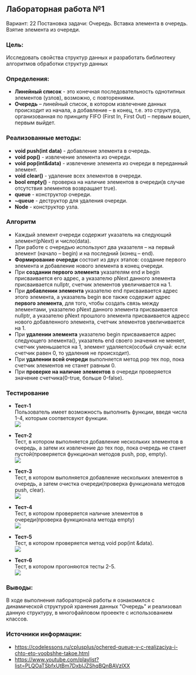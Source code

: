 # 
## Лабораторная работа №1
Вариант: 22
Постановка задачи: Очередь. Вставка элемента в очередь. Взятие элемента из очереди.
### Цель:
Исследовать свойства структур данных и разработать библиотеку алгоритмов обработки структур данных 
### Определения:
- **Линейный список** - это конечная последовательность однотипных элементов (узлов), возможно, с повторениями. 
- **Очередь** – линейный список, в котором извлечение данных происходит из начала, а добавление – в конец, т.е. это структура, организованная по принципу FIFO (First In, First Out) – первым вошел, первым выйдет. 
### Реализованные методы:
- **void push(int data)** - добавление элемента в очередь.
- **void pop()** - извлечение элемента из очереди.
- **void pop(int&data)** - извлечение элемента из очереди в переданный элемент.
- **void clear()** - удаление всех элементов в очереди.
- **bool empty()** - проверка на наличие элементов в очереди(в случае отсутствия элементов возвращает true).
- **queue** - конструктор очереди.
- **~queue** - деструктор для удаления очереди.
- **Node** - конструктор узла.
### Алгоритм
- Каждый элемент очереди содержит указатель на следующий элемент(pNext) и число(data).
- При работе с очередью используют два указателя – на первый элемент (начало – begin) и на последний (конец – end).
- **Формирование очереди** состоит из двух этапов: создание первого элемента и добавление нового элемента в конец очереди.
- При **создании первого элемента** указателям end и begin присваивается его адрес, а указателю pNext данного элемента присваивается nullptr, счетчик элементов увеличивается на 1.
- При **добавлении элемента** указателю end присваивается адрес этого элемента, а указатель begin все также содержит адрес **первого элемента**, для того, чтобы создать связь между элементами, указателю pNext данного элемента присваивается nullptr, а указателю pNext прошлого элемента присваивается адресс нового добавленного элемента, счетчик элементов увеличивается на 1. 
- При **удалении элемента** указателю begin присваивается адрес следующего элемента(), указатель end своего значения не меняет, счетчик уменьшается на 1, элемент удаляется(особый случай: если счетчик равен 0, то удаления не происходит).
- При **удалении всей очереди** выполняется метод pop тех пор, пока счетчик элементов не станет равным 0.
- При **проверке на наличие элементов** в очереди проверяется значение счетчика(0-true, больше 0-false).
### Тестирование 
- **Тест-1**  
Пользователь имеет возможность выполнить функции, введя числа 1-4, которым соответсвуют функции.  
![](https://github.com/iit-22170x/RPIIS/blob/10d1c0b4767ae1a113cd5426b8772a2fb0aa3aa7/sem2/img/test1.png)    

- **Тест-2**  
 Тест, в котором выполняется добавление нескольких элементов в очередь, а затем их извлечение до тех пор, пока очередь не станет пустой(проверяется функционал методов push, pop, empty).  
![](https://github.com/iit-22170x/RPIIS/blob/d863e2be9471cc2d8e52bc2afb842c31a7097234/sem2/img/test2.png)    

- **Тест-3**  
 Тест, в котором выполняется добавление нескольких элементов в очередь, а затем очистка очереди(проверка функционала методов push, clear).  
![](https://github.com/iit-22170x/RPIIS/blob/d863e2be9471cc2d8e52bc2afb842c31a7097234/sem2/img/test3.png)    

- **Тест-4**  
 Тест, в котором проверяется наличие элементов в очереди(проверка функционала метода empty)  
![](https://github.com/iit-22170x/RPIIS/blob/d863e2be9471cc2d8e52bc2afb842c31a7097234/sem2/img/test4.png)    

- **Тест-5**  
 Тест, в котором проверяется метод void pop(int &data).  
![](https://github.com/iit-22170x/RPIIS/blob/d863e2be9471cc2d8e52bc2afb842c31a7097234/sem2/img/test5.png)    

- **Тест-6**  
 Тест, в котором прогоняются тесты 2-5.  
![](https://github.com/iit-22170x/RPIIS/blob/2beee2888c5e4673be3c0fa3b96f64f46d0d7b09/sem2/img/test6.png)    

### Выводы:
В ходе выполнения лабораторной работы я ознакомился с динамической структурой хранения данных "Очередь" и реализовал данную структуру, в многофайловом проеекте с использованием классов.
### Источники информации:
- https://codelessons.ru/cplusplus/ochered-queue-v-c-realizaciya-i-chto-eto-voobshhe-takoe.html
- https://www.youtube.com/playlist?list=PLQOaTSbfxUtBm7DxblJZShqBQnBAVzlXX


